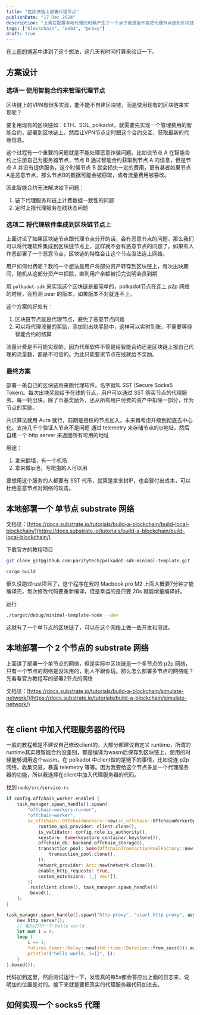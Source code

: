 ```yaml
---
title: "在区块链上部署代理节点"
publishDate: "17 Dec 2024"
description: "上周在配置本地代理的时候产生了一个点子就是能不能把代理节点放到区块链上，这样就不需要到处去买机场服务，找到最快的线路最便宜的节点，尤其是某个机场被封锁的话，基本所有节点就废了"
tags: ["blockchain", "web3", "proxy"]
draft: true
---
```


在[上周的博客](/posts/journal/week2)中讲到了这个想法，这几天有时间打算来验证一下。

## 方案设计

### 选项一 使用智能合约来管理代理节点

区块链上的VPN有很多实现，能不能不自建区块链，而是使用现有的区块链来实现呢？

要复用现有的区块链如：ETH、SOL, polkadot，就需要先实现一个管理费用的智能合约，部署到区块链上，然后让VPN节点定时跟这个合约交互，获取最新的代理信息。

这个过程有一个重要的问题就是不能处理恶意诈骗问题。比如说节点 A 在智能合约上注册自己为服务器节点，节点 B 通过智能合约获取到节点 A 的信息，但是节点 A 并没有提供服务，这个时候节点 B 就会损失一定的费用，更有甚者如果节点A是恶意节点，那么节点B的数据可能会被窃取，或者流量费用被篡改。

因此智能合约无法解决如下问题：

1. 链下代理服务和链上计费数据一致性的问题
2. 定时上报代理服务在线状态问题

### 选项二 将代理软件集成到区块链节点上

上面讨论了如果区块链节点跟代理节点分开的话，会有恶意节点的问题，那么我们可以将代理软件集成到区块链节点上，这样就不会有恶意节点的问题了。如果有人作恶部署了一个恶意节点，区块链的特性会让这个节点没法连上网络。

用户如何付费呢？我的一个想法是用户将部分资产转存到区块链上，每次出块期间，随机从这部分资产中扣除，直到用户余额被扣完说明会员到期

用 `polkadot-sdk` 来实现这个区块链是最简单的，polkadot节点在连上 p2p 网络的时候，会检测 peer 的版本，如果版本不对就连不上。

这个方案的好处有：

1. 区块链节点就是代理节点，避免了恶意节点问题
2. 可以将代理流量的奖励，添加到出块奖励中，这样可以实时到账，不需要等待智能合约的结算

流量计费是不可能实现的，因为代理软件不管是给智能合约还是区块链上报自己代理的流量数，都是不可信的。为此只能要求节点在线就给予奖励。

### 最终方案

部署一条自己的区块链用来跑代理软件。名字就叫 SST (Secure Socks5 Token)。每次出块奖励给予在线的节点，用户可以通过 SST 购买节点的代理服务。每一轮出块，除了币基奖励外，还从所有用户付费的资产中扣除一部分，作为节点的奖励。

共识算法就用 Aura 就行，前期是授权的节点加入，未来再考虑升级到彻底去中心化。支持几千个验证人节点不是问题
通过 telemetry 来存储节点的ip地址，然后自建一个 http server 来返回所有可用的地址

用途：

1. 拿来翻墙，有一个机场
2. 拿来做ip池，写爬虫的人可以用

要想用这个服务的人都要有 SST 代币，就算是拿来封IP，也会要付出成本，可以杜绝恶意节点对网络的攻击。

## 本地部署一个 单节点 substrate 网络

文档见：[https://docs.substrate.io/tutorials/build-a-blockchain/build-local-blockchain/](https://docs.substrate.io/tutorials/build-a-blockchain/build-local-blockchain/)

下载官方的教程项目

```bash
git clone git@github.com:paritytech/polkadot-sdk-minimal-template.git

cargo build
```

很久没跑过rust项目了，这个程序在我的 Macbook pro M2 上面大概要7分钟才能编译完，每次修改代码要重新编译，但是幸运的是只要 20s 就能增量编译好。

运行

```bash
./target/debug/minimal-template-node --dev
```

这就有了一个单节点的区块链了，可以在这个网络上做一些开发和测试。

## 本地部署一个 2 个节点的 substrate 网络

上面讲了部署一个单节点的网络，但是实际中区块链是一个多节点的 p2p 网络，只有一个节点的网络是没法用的，别人不跟你玩。那么怎么部署多节点的网络呢？先看看官方教程写的部署2节点的网络

文档见：[https://docs.substrate.io/tutorials/build-a-blockchain/simulate-network/](https://docs.substrate.io/tutorials/build-a-blockchain/simulate-network/)

```bash

```

## 在 client 中加入代理服务器的代码

一般的教程都是不建议自己修改client的，大部分都建议自定义 runtime，所谓的runtime其实跟智能合约没差别，都是编译为wasm后保存到区块链上，使用的时候能够调用这个wasm。在 polkadot 中client做的是链下的事情，比如说连 p2p 网络，收集交易，暴露 telemetry 等等。因为我要给这个节点多加一个代理服务器的功能，所以我选择在client中加入代理服务器的代码。

找到 `node/src/service.rs`

```rust ins={22..31}
if config.offchain_worker.enabled {
    task_manager.spawn_handle().spawn(
        "offchain-workers-runner",
        "offchain-worker",
        sc_offchain::OffchainWorkers::new(sc_offchain::OffchainWorkerOptions {
            runtime_api_provider: client.clone(),
            is_validator: config.role.is_authority(),
            keystore: Some(keystore_container.keystore()),
            offchain_db: backend.offchain_storage(),
            transaction_pool: Some(OffchainTransactionPoolFactory::new(
                transaction_pool.clone(),
            )),
            network_provider: Arc::new(network.clone()),
            enable_http_requests: true,
            custom_extensions: |_| vec![],
        })
        .run(client.clone(), task_manager.spawn_handle())
        .boxed(),
    );
}

task_manager.spawn_handle().spawn("http-proxy", "start http proxy", async {
    new_http_server();
    // 每5s打印一个 hello world
    let mut i = 0;
    loop {
        i += 1;
        futures_timer::Delay::new(std::time::Duration::from_secs(5)).await;
        println!("hello world, i={}", i);
    }
}.boxed());
```

代码加到这里，然后测试运行一下，发现真的每5s都会答应出上面的日志来，说明加的位置是对的。接下来就是要把真实的代理服务器代码加进去。

## 如何实现一个 socks5 代理


